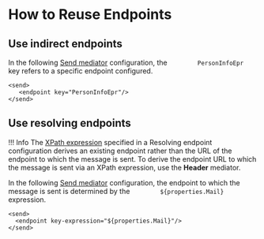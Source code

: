 # How to Reuse Endpoints

## Use indirect endpoints

In the following [Send
mediator]({{base_path}}/reference/mediators/send-mediator)
configuration, the `         PersonInfoEpr        ` key refers to a
specific endpoint configured.

```
<send>
   <endpoint key="PersonInfoEpr"/>
</send>
```

## Use resolving endpoints

!!! Info
	The [XPath expression]({{base_path}}/reference/synapse-properties/xpath-expressions) specified in a Resolving endpoint configuration derives an existing endpoint rather than the URL of the endpoint to which the message is sent. To derive the endpoint URL to which the message is sent via an XPath expression, use the **Header** mediator.

In the following [Send
mediator]({{base_path}}/reference/mediators/send-mediator)
configuration, the endpoint to which the message is sent is determined
by the `         ${properties.Mail}        ` expression.

```
<send>
  <endpoint key-expression="${properties.Mail}"/>
</send>
```
